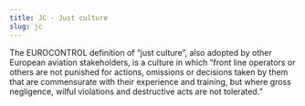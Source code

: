 ```yaml
---
title: JC - Just culture
slug: jc
---
```


The EUROCONTROL definition of “just culture”, also adopted by other European
aviation stakeholders, is a culture in which “front line operators or others
are not punished for actions, omissions or decisions taken by them that are
commensurate with their experience and training, but where gross negligence,
wilful violations and destructive acts are not tolerated.”
